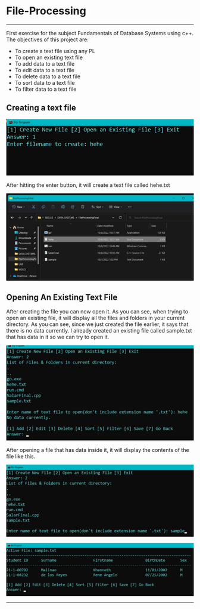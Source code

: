 # File-Processing
***
First exercise for the subject Fundamentals of Database Systems using c++. The objectives of this project are: 

* To create a text file using any PL
* To open an existing text file
* To add data to a text file
* To edit data to a text file
* To delete data to a text file
* To sort data to a text file
* To filter data to a text file


## Creating a text file

![alt text](https://github.com/saabyer/File-Processing/blob/main/FileProcessingFinal/samples/create_file.png)

 After hitting the enter button, it will create a text file called hehe.txt

![alt text](https://github.com/saabyer/File-Processing/blob/main/FileProcessingFinal/samples/success_create.png)

 ## Opening An Existing Text File
 
 After creating the file you can now open it. 
 As you can see, when trying to open an existing file, it will display all the files and folders in your current directory.
 As you can see, since we just created the file earlier, it says that there is no data currently. 
 I already created an existing file called sample.txt that has data in it so we can try to open it.
   
 
![alt text](https://github.com/saabyer/File-Processing/blob/main/FileProcessingFinal/samples/opening_an_existing_file.png)

After opening a file that has data inside it, it will display the contents of the file like this.
   
![alt text](https://github.com/saabyer/File-Processing/blob/main/FileProcessingFinal/samples/opening_an_existing_file2.png)

  
  
![alt text](https://github.com/saabyer/File-Processing/blob/main/FileProcessingFinal/samples/opened_file.png)

***




